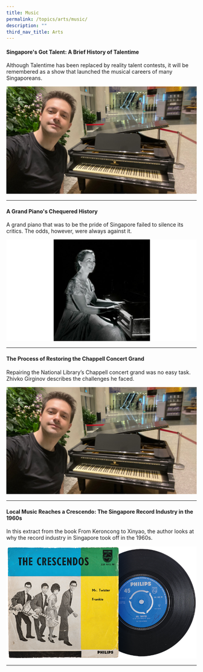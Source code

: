 ```yaml
---
title: Music
permalink: /topics/arts/music/
description: ""
third_nav_title: Arts
---
```

#### <a style="text-decoration: none; font-weight: bold;" href="/vol-19/issue-4/jan-mar-2024/talentime-history-singapore/">Singapore's Got Talent: A Brief History of Talentime</a>
Although Talentime has been replaced by reality talent contests, it will be remembered as a show that launched the musical careers of many Singaporeans.

<img src="/images/Vol%2019%20Issue%203/Piano%20Repair%20Process/zhivko%20girginov%201.jpg">
<hr>

#### <a style="text-decoration: none; font-weight: bold;" href="/vol-19/issue-3/oct-dec-2023/chappell-steinway-piano">A Grand Piano's Chequered History</a>
A grand piano that was to be the pride of Singapore failed to silence its critics. The odds, however, were always against it.

<img src="/images/Vol%2019%20Issue%203/2%20Grand%20Piano/irene%20kohler.jpg">
<hr>

#### <a style="text-decoration: none; font-weight: bold;" href="/vol-19/issue-3/oct-dec-2023/chappell-piano-repair-zhivko-girginov">The Process of Restoring the Chappell Concert Grand</a>
Repairing the National Library’s Chappell concert grand was no easy task. Zhivko Girginov describes the challenges he faced.

<img src="/images/Vol%2019%20Issue%203/Piano%20Repair%20Process/zhivko%20girginov%201.jpg">
<hr>

#### <a style="text-decoration: none; font-weight: bold;" href="/vol-19/issue-2/jul-sep-2023/singapore-record-industry-1960s">Local Music Reaches a Crescendo: The Singapore Record Industry in the 1960s</a>
In this extract from the book From Keroncong to Xinyao, the author looks at why the record industry in Singapore took off in the 1960s.

<img src="/images%2FVol%2019%20Issue%202%2FSG%20Record%20Industry/image1.png">
<hr>